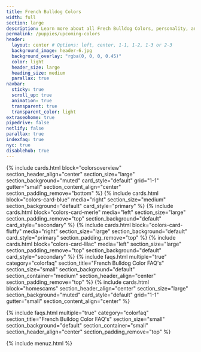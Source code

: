 ```yaml
---
title: French Bulldog Colors
width: full
section: large
description: Learn more about all Frech Bulldog Colors, personality, and prices. Join The Waitlist for your dream puppy.
permalink: /puppies/upcoming-colors
header:
  layout: center # Options: left, center, 1-1, 1-2, 1-3 or 2-3
  background_image: header-6.jpg
  background_overlay: "rgba(0, 0, 0, 0.45)"
  color: light
  header_size: large
  heading_size: medium
  parallax: true
navbar:
  sticky: true
  scroll_up: true
  animation: true
  transparent: true
  transparent_color: light
extraseohome: true
pipedrive: false
netlify: false
parallax: true
indexfaq: true
nyc: true
disablehub: true
---
```


{% include cards.html 
  block="colorsoverview" 
  section_header_align="center"
  section_size="large"
  section_background="muted"
  card_style="default"
  grid="1-1"
  gutter="small"
  section_content_align="center"
  section_padding_remove="bottom"
%}
{% include cards.html 
  block="colors-card-blue" 
  media="right" 
  section_size="medium"
  section_background="default"
  card_style="primary"
%}
{% include cards.html 
  block="colors-card-merle" 
  media="left" 
  section_size="large"
  section_padding_remove="top"
  section_background="default"
  card_style="secondary"
%}
{% include cards.html 
  block="colors-card-fluffy" 
  media="right" 
  section_size="large"
  section_background="default"
  card_style="primary"
  section_padding_remove="top"
%}
{% include cards.html 
  block="colors-card-lilac" 
  media="left" 
  section_size="large"
  section_padding_remove="top"
  section_background="default"
  card_style="secondary"
%}
{% include faqs.html 
  multiple="true" 
  category="colorfaq" 
  section_title="French Bulldog Color FAQ's" 
  section_size="small"
  section_background="default"
  section_container="medium"
  section_header_align="center"
  section_padding_remove="top"
%}
{% include cards.html 
  block="homescams" 
  section_header_align="center"
  section_size="large"
  section_background="muted"
  card_style="default"
  grid="1-1"
  gutter="small"
  section_content_align="center"
%}

{% include faqs.html 
  multiple="true" 
  category="colorfaq" 
  section_title="French Bulldog Color FAQ's" 
  section_size="small"
  section_background="default"
  section_container="small"
  section_header_align="center"
  section_padding_remove="top"
%}


{% include menuz.html %}